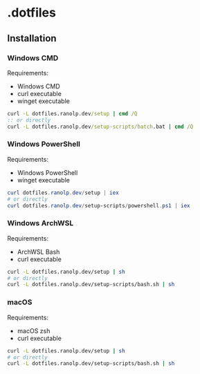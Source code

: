 # .dotfiles

## Installation

### Windows CMD

Requirements:

- Windows CMD
- curl executable
- winget executable

```cmd
curl -L dotfiles.ranolp.dev/setup | cmd /Q
:: or directly
curl -L dotfiles.ranolp.dev/setup-scripts/batch.bat | cmd /Q
```

### Windows PowerShell

Requirements:

- Windows PowerShell
- winget executable

```powershell
curl dotfiles.ranolp.dev/setup | iex
# or directly
curl dotfiles.ranolp.dev/setup-scripts/powershell.ps1 | iex
```

### Windows ArchWSL

Requirements:

- ArchWSL Bash
- curl executable

```bash
curl -L dotfiles.ranolp.dev/setup | sh
# or directly
curl -L dotfiles.ranolp.dev/setup-scripts/bash.sh | sh
```

### macOS

Requirements:

- macOS zsh
- curl executable

```bash
curl -L dotfiles.ranolp.dev/setup | sh
# or directly
curl -L dotfiles.ranolp.dev/setup-scripts/bash.sh | sh
```
